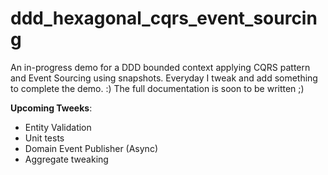 # ddd_hexagonal_cqrs_event_sourcing
An in-progress demo for a DDD bounded context applying CQRS pattern and Event Sourcing using snapshots. Everyday I tweak and add something to complete the demo. :) The full documentation is soon to be written ;)

**Upcoming Tweeks**: 
- Entity Validation
- Unit tests
- Domain Event Publisher (Async)
- Aggregate tweaking
